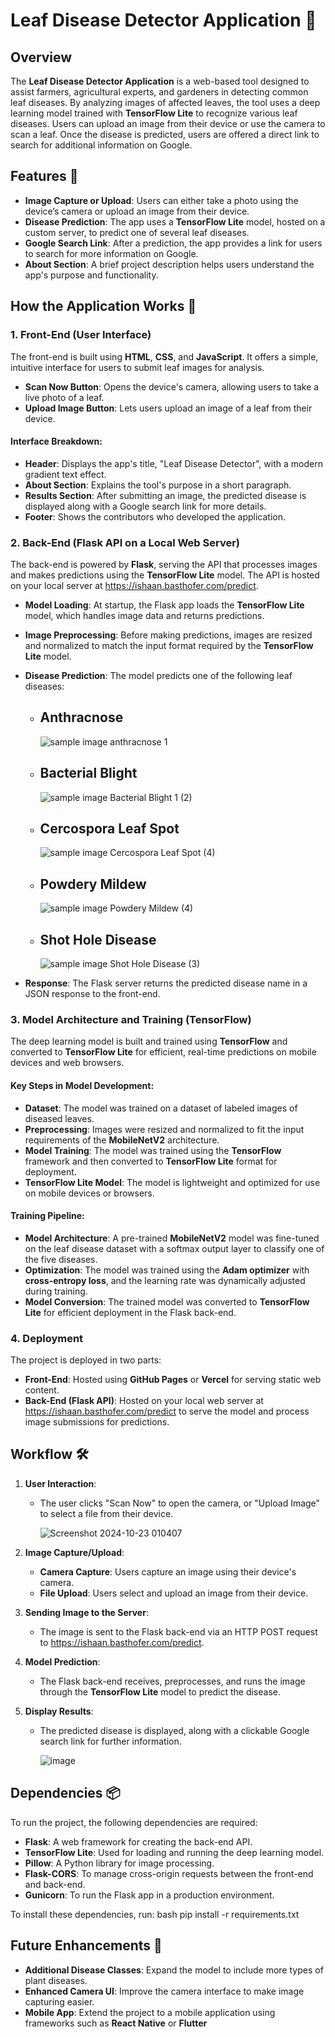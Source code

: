 # Leaf Disease Detector Application 🌿

## Overview
The **Leaf Disease Detector Application** is a web-based tool designed to assist farmers, agricultural experts, and gardeners in detecting common leaf diseases. By analyzing images of affected leaves, the tool uses a deep learning model trained with **TensorFlow Lite** to recognize various leaf diseases. Users can upload an image from their device or use the camera to scan a leaf. Once the disease is predicted, users are offered a direct link to search for additional information on Google.

## Features 🌟
- **Image Capture or Upload**: Users can either take a photo using the device’s camera or upload an image from their device.
- **Disease Prediction**: The app uses a **TensorFlow Lite** model, hosted on a custom server, to predict one of several leaf diseases.
- **Google Search Link**: After a prediction, the app provides a link for users to search for more information on Google.
- **About Section**: A brief project description helps users understand the app's purpose and functionality.

## How the Application Works 🚀

### 1. **Front-End (User Interface)**
The front-end is built using **HTML**, **CSS**, and **JavaScript**. It offers a simple, intuitive interface for users to submit leaf images for analysis.

- **Scan Now Button**: Opens the device's camera, allowing users to take a live photo of a leaf.
- **Upload Image Button**: Lets users upload an image of a leaf from their device.

#### Interface Breakdown:
- **Header**: Displays the app's title, "Leaf Disease Detector", with a modern gradient text effect.
- **About Section**: Explains the tool's purpose in a short paragraph.
- **Results Section**: After submitting an image, the predicted disease is displayed along with a Google search link for more details.
- **Footer**: Shows the contributors who developed the application.

### 2. **Back-End (Flask API on a Local Web Server)**
The back-end is powered by **Flask**, serving the API that processes images and makes predictions using the **TensorFlow Lite** model. The API is hosted on your local server at https://ishaan.basthofer.com/predict.

- **Model Loading**: At startup, the Flask app loads the **TensorFlow Lite** model, which handles image data and returns predictions.
- **Image Preprocessing**: Before making predictions, images are resized and normalized to match the input format required by the **TensorFlow Lite** model.
- **Disease Prediction**: The model predicts one of the following leaf diseases:
  - ## Anthracnose
    ![sample image anthracnose 1](https://github.com/user-attachments/assets/4f3fc83a-fe76-47bc-989f-0decd2e3d89f)

  - ## Bacterial Blight
    ![sample image Bacterial Blight 1 (2)](https://github.com/user-attachments/assets/6bd69652-81b5-4541-8643-d12b47e2f6d1)

  - ## Cercospora Leaf Spot
    ![sample image Cercospora Leaf Spot (4)](https://github.com/user-attachments/assets/95c4079f-51e2-4123-9d18-864aa32e0675)

  - ## Powdery Mildew
    ![sample image Powdery Mildew (4)](https://github.com/user-attachments/assets/47f74d64-4dba-431b-9463-e64705fff2d2)

  - ## Shot Hole Disease
    ![sample image Shot Hole Disease (3)](https://github.com/user-attachments/assets/98f9baa2-8fd0-4f7d-8865-b14131021bf9)

- **Response**: The Flask server returns the predicted disease name in a JSON response to the front-end.

### 3. **Model Architecture and Training (TensorFlow)**
The deep learning model is built and trained using **TensorFlow** and converted to **TensorFlow Lite** for efficient, real-time predictions on mobile devices and web browsers.

#### Key Steps in Model Development:
- **Dataset**: The model was trained on a dataset of labeled images of diseased leaves.
- **Preprocessing**: Images were resized and normalized to fit the input requirements of the **MobileNetV2** architecture.
- **Model Training**: The model was trained using the **TensorFlow** framework and then converted to **TensorFlow Lite** format for deployment.
- **TensorFlow Lite Model**: The model is lightweight and optimized for use on mobile devices or browsers.

#### Training Pipeline:
- **Model Architecture**: A pre-trained **MobileNetV2** model was fine-tuned on the leaf disease dataset with a softmax output layer to classify one of the five diseases.
- **Optimization**: The model was trained using the **Adam optimizer** with **cross-entropy loss**, and the learning rate was dynamically adjusted during training.
- **Model Conversion**: The trained model was converted to **TensorFlow Lite** for efficient deployment in the Flask back-end.

### 4. **Deployment**
The project is deployed in two parts:

- **Front-End**: Hosted using **GitHub Pages** or **Vercel** for serving static web content.
- **Back-End (Flask API)**: Hosted on your local web server at https://ishaan.basthofer.com/predict to serve the model and process image submissions for predictions.

## Workflow 🛠️

1. **User Interaction**:
   - The user clicks "Scan Now" to open the camera, or "Upload Image" to select a file from their device.
  
     ![Screenshot 2024-10-23 010407](https://github.com/user-attachments/assets/60e70887-0524-4299-8d6f-d2fb2cb73e1f)


2. **Image Capture/Upload**:
   - **Camera Capture**: Users capture an image using their device's camera.
   - **File Upload**: Users select and upload an image from their device.

3. **Sending Image to the Server**:
   - The image is sent to the Flask back-end via an HTTP POST request to https://ishaan.basthofer.com/predict.

4. **Model Prediction**:
   - The Flask back-end receives, preprocesses, and runs the image through the **TensorFlow Lite** model to predict the disease.

5. **Display Results**:
   - The predicted disease is displayed, along with a clickable Google search link for further information.
  
     ![image](https://github.com/user-attachments/assets/363926b7-b8f2-4979-98fa-bd1b552fcf34)


## Dependencies 📦
To run the project, the following dependencies are required:

- **Flask**: A web framework for creating the back-end API.
- **TensorFlow Lite**: Used for loading and running the deep learning model.
- **Pillow**: A Python library for image processing.
- **Flask-CORS**: To manage cross-origin requests between the front-end and back-end.
- **Gunicorn**: To run the Flask app in a production environment.

To install these dependencies, run:
bash
pip install -r requirements.txt




## Future Enhancements 🔮
- **Additional Disease Classes**: Expand the model to include more types of plant diseases.
- **Enhanced Camera UI**: Improve the camera interface to make image capturing easier.
- **Mobile App**: Extend the project to a mobile application using frameworks such as **React Native** or **Flutter**
